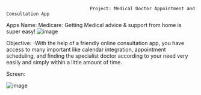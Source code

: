  
                          

                                   Project: Medical Doctor Appointment and Consultation App 

                      
                  
Apps Name: Medicare: Getting Medical advice & support from home is super easy!
![image](https://github.com/fazlynz/-health/assets/31564681/47d8d6ad-6213-4147-92d4-aaaa5ad1fa1b)

 

Objective:
-With the help of a friendly online consultation app, you have access to many important like calendar integration, appointment scheduling, and finding the specialist doctor according to your need very easily and simply within a little amount of time. 

 Screen: 
 
![image](https://github.com/fazlynz/-health/assets/31564681/403b26d9-0d37-488e-9d6e-c9b9a1158ff3)



  
